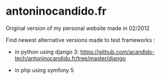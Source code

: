 # antoninocandido.fr

Original version of my personal website made in 02/2012

Find newest alternative versions made to test frameworks :
 - in python using django 3: https://github.com/acandido-tech/antoninocandido.fr/tree/master/django
 
 - in php using symfony 5
